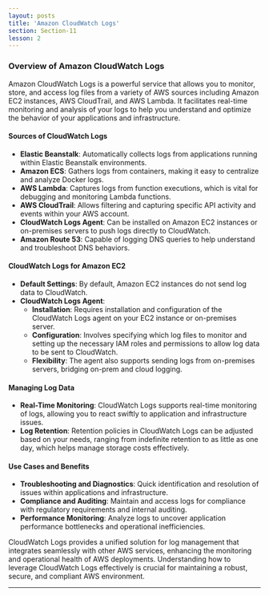 ```yaml
---
layout: posts
title: 'Amazon CloudWatch Logs'
section: Section-11
lesson: 2
---
```


### Overview of Amazon CloudWatch Logs

Amazon CloudWatch Logs is a powerful service that allows you to monitor, store, and access log files from a variety of AWS sources including Amazon EC2 instances, AWS CloudTrail, and AWS Lambda. It facilitates real-time monitoring and analysis of your logs to help you understand and optimize the behavior of your applications and infrastructure.

<!-- pagebreak -->

#### Sources of CloudWatch Logs

- **Elastic Beanstalk**: Automatically collects logs from applications running within Elastic Beanstalk environments.
- **Amazon ECS**: Gathers logs from containers, making it easy to centralize and analyze Docker logs.
- **AWS Lambda**: Captures logs from function executions, which is vital for debugging and monitoring Lambda functions.
- **AWS CloudTrail**: Allows filtering and capturing specific API activity and events within your AWS account.
- **CloudWatch Logs Agent**: Can be installed on Amazon EC2 instances or on-premises servers to push logs directly to CloudWatch.
- **Amazon Route 53**: Capable of logging DNS queries to help understand and troubleshoot DNS behaviors.

<!-- pagebreak -->

#### CloudWatch Logs for Amazon EC2

- **Default Settings**: By default, Amazon EC2 instances do not send log data to CloudWatch.
- **CloudWatch Logs Agent**:
  - **Installation**: Requires installation and configuration of the CloudWatch Logs agent on your EC2 instance or on-premises server.
  - **Configuration**: Involves specifying which log files to monitor and setting up the necessary IAM roles and permissions to allow log data to be sent to CloudWatch.
  - **Flexibility**: The agent also supports sending logs from on-premises servers, bridging on-prem and cloud logging.

<!-- pagebreak -->

#### Managing Log Data

- **Real-Time Monitoring**: CloudWatch Logs supports real-time monitoring of logs, allowing you to react swiftly to application and infrastructure issues.
- **Log Retention**: Retention policies in CloudWatch Logs can be adjusted based on your needs, ranging from indefinite retention to as little as one day, which helps manage storage costs effectively.

<!-- pagebreak -->

#### Use Cases and Benefits

- **Troubleshooting and Diagnostics**: Quick identification and resolution of issues within applications and infrastructure.
- **Compliance and Auditing**: Maintain and access logs for compliance with regulatory requirements and internal auditing.
- **Performance Monitoring**: Analyze logs to uncover application performance bottlenecks and operational inefficiencies.

CloudWatch Logs provides a unified solution for log management that integrates seamlessly with other AWS services, enhancing the monitoring and operational health of AWS deployments. Understanding how to leverage CloudWatch Logs effectively is crucial for maintaining a robust, secure, and compliant AWS environment.

---
